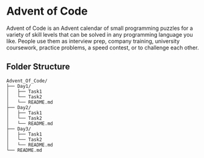 # Advent of Code

Advent of Code is an Advent calendar of small programming puzzles for a variety of skill levels that can be solved in any programming language you like. People use them as interview prep, company training, university coursework, practice problems, a speed contest, or to challenge each other.

## Folder Structure

```
Advent_Of_Code/
├── Day1/
│   ├── Task1
│   └── Task2
│   └── README.md
├── Day2/
│   ├── Task1
│   └── Task2
│   └── README.md
├── Day3/
│   ├── Task1
│   └── Task2
│   └── README.md
└── README.md
```

